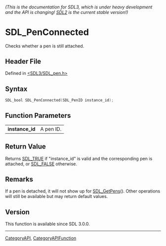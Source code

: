 ###### (This is the documentation for SDL3, which is under heavy development and the API is changing! [SDL2](https://wiki.libsdl.org/SDL2/) is the current stable version!)
# SDL_PenConnected

Checks whether a pen is still attached.

## Header File

Defined in [<SDL3/SDL_pen.h>](https://github.com/libsdl-org/SDL/blob/main/include/SDL3/SDL_pen.h)

## Syntax

```c
SDL_bool SDL_PenConnected(SDL_PenID instance_id);

```

## Function Parameters

|                     |           |
| ------------------- | --------- |
| **instance_id**     | A pen ID. |

## Return Value

Returns [SDL_TRUE](SDL_TRUE) if "instance_id" is valid and the
corresponding pen is attached, or [SDL_FALSE](SDL_FALSE) otherwise.

## Remarks

If a pen is detached, it will not show up for [SDL_GetPens](SDL_GetPens)().
Other operations will still be available but may return default values.

## Version

This function is available since SDL 3.0.0.

----
[CategoryAPI](CategoryAPI), [CategoryAPIFunction](CategoryAPIFunction)

